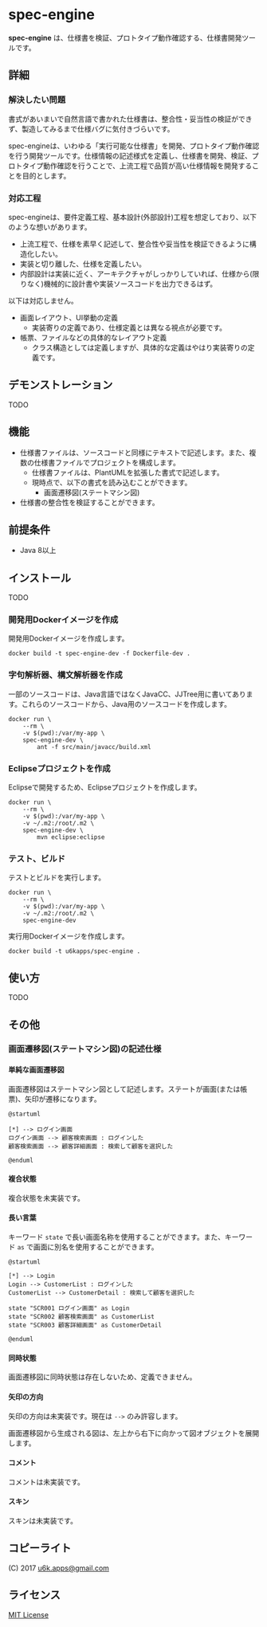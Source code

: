 # spec-engine

__spec-engine__ は、仕様書を検証、プロトタイプ動作確認する、仕様書開発ツールです。

## 詳細

### 解決したい問題

書式があいまいで自然言語で書かれた仕様書は、整合性・妥当性の検証ができず、製造してみるまで仕様バグに気付きづらいです。

spec-engineは、いわゆる「実行可能な仕様書」を開発、プロトタイプ動作確認を行う開発ツールです。仕様情報の記述様式を定義し、仕様書を開発、検証、プロトタイプ動作確認を行うことで、上流工程で品質が高い仕様情報を開発することを目的とします。

### 対応工程

spec-engineは、要件定義工程、基本設計(外部設計)工程を想定しており、以下のような想いがあります。

- 上流工程で、仕様を素早く記述して、整合性や妥当性を検証できるように構造化したい。
- 実装と切り離した、仕様を定義したい。
- 内部設計は実装に近く、アーキテクチャがしっかりしていれば、仕様から(限りなく)機械的に設計書や実装ソースコードを出力できるはず。

以下は対応しません。

- 画面レイアウト、UI挙動の定義
    - 実装寄りの定義であり、仕様定義とは異なる視点が必要です。
- 帳票、ファイルなどの具体的なレイアウト定義
    - クラス構造としては定義しますが、具体的な定義はやはり実装寄りの定義です。

## デモンストレーション

TODO

## 機能

- 仕様書ファイルは、ソースコードと同様にテキストで記述します。また、複数の仕様書ファイルでプロジェクトを構成します。
    - 仕様書ファイルは、PlantUMLを拡張した書式で記述します。
    - 現時点で、以下の書式を読み込むことができます。
        - 画面遷移図(ステートマシン図)
- 仕様書の整合性を検証することができます。

## 前提条件

- Java 8以上

## インストール

TODO

### 開発用Dockerイメージを作成

開発用Dockerイメージを作成します。

```
docker build -t spec-engine-dev -f Dockerfile-dev .
```

### 字句解析器、構文解析器を作成

一部のソースコードは、Java言語ではなくJavaCC、JJTree用に書いてあります。これらのソースコードから、Java用のソースコードを作成します。

```
docker run \
    --rm \
    -v $(pwd):/var/my-app \
    spec-engine-dev \
        ant -f src/main/javacc/build.xml
```

### Eclipseプロジェクトを作成

Eclipseで開発するため、Eclipseプロジェクトを作成します。

```
docker run \
    --rm \
    -v $(pwd):/var/my-app \
    -v ~/.m2:/root/.m2 \
    spec-engine-dev \
        mvn eclipse:eclipse
```

### テスト、ビルド

テストとビルドを実行します。

```
docker run \
    --rm \
    -v $(pwd):/var/my-app \
    -v ~/.m2:/root/.m2 \
    spec-engine-dev
```

実行用Dockerイメージを作成します。

```
docker build -t u6kapps/spec-engine .
```

## 使い方

TODO

## その他

### 画面遷移図(ステートマシン図)の記述仕様

#### 単純な画面遷移図

画面遷移図はステートマシン図として記述します。ステートが画面(または帳票)、矢印が遷移になります。

```
@startuml

[*] --> ログイン画面
ログイン画面 --> 顧客検索画面 : ログインした
顧客検索画面 --> 顧客詳細画面 : 検索して顧客を選択した

@enduml
```

#### 複合状態

複合状態を未実装です。

#### 長い言葉

キーワード `state` で長い画面名称を使用することができます。また、キーワード `as` で画面に別名を使用することができます。

```
@startuml

[*] --> Login
Login --> CustomerList : ログインした
CustomerList --> CustomerDetail : 検索して顧客を選択した

state "SCR001 ログイン画面" as Login
state "SCR002 顧客検索画面" as CustomerList
state "SCR003 顧客詳細画面" as CustomerDetail

@enduml
```

#### 同時状態

画面遷移図に同時状態は存在しないため、定義できません。

#### 矢印の方向

矢印の方向は未実装です。現在は `-->` のみ許容します。

画面遷移図から生成される図は、左上から右下に向かって図オブジェクトを展開します。

#### コメント

コメントは未実装です。

#### スキン

スキンは未実装です。

## コピーライト

(C) 2017 u6k.apps@gmail.com

## ライセンス

[MIT License](https://github.com/u6k/spec-engine/blob/master/LICENSE)
